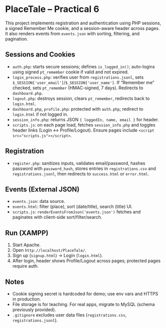 # PlaceTale – Practical 6

This project implements registration and authentication using PHP sessions, a signed Remember Me cookie, and a session-aware header across pages. It also renders events from `events.json` with sorting, filtering, and pagination.

## Sessions and Cookies
- `auth.php`: starts secure sessions; defines `is_logged_in()`; auto-logins using signed `pt_remember` cookie if valid and not expired.
- `login_process.php`: verifies user from `registrations.jsonl`, sets `$_SESSION['user_email']`/`$_SESSION['user_name']`. If “Remember me” checked, sets `pt_remember` (HMAC-signed, 7 days). Redirects to `dashboard.php`.
- `logout.php`: destroys session, clears `pt_remember`, redirects back to `login.html`.
- `dashboard.php`, `profile.php`: protected with `auth.php`; redirect to `login.html` if not logged in.
- `session_info.php`: returns JSON `{ loggedIn, name, email }` for header.
- `scripts.js`: on each page load, fetches `session_info.php` and toggles header links (Login ↔ Profile/Logout). Ensure pages include `<script src="scripts.js"></script>`.

## Registration
- `register.php`: sanitizes inputs, validates email/password, hashes password with `password_hash`, stores entries in `registrations.csv` and `registrations.jsonl`, then redirects to `success.html` or `error.html`.

## Events (External JSON)
- `events.json`: data source.
- `events.html`: filter (place), sort (date/title), search (title) UI.
- `scripts.js`: `renderEventsFromJson('events.json')` fetches and paginates with client-side sort/filter/search.

## Run (XAMPP)
1. Start Apache.
2. Open `http://localhost/PlaceTale/`.
3. Sign up (`signup.html`) → Login (`login.html`).
4. After login, header shows Profile/Logout across pages; protected pages require auth.

## Notes
- Cookie signing secret is hardcoded for demo; use env vars and HTTPS in production.
- File storage is for teaching. For real apps, migrate to MySQL (schema previously provided).
- `.gitignore` excludes user data files (`registrations.csv`, `registrations.jsonl`).
